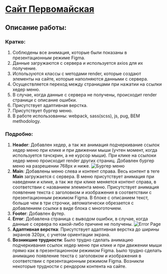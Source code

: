 # [Сайт Первомайская](https://nyar1othotep.github.io/mst-task-it-maraphone/dist/ "Первомайская")
## Описание работы:

### Кратко: 
1. Соблюдены все анимация, которые были показаны в презентационным режиме Figma.
2. Данные загружаются с сервера и используется axios для их получение.
3. Используются классы с методами render, которые создают элементы на сайте, которые наполняются данными с сервера.
4. Осуществляется переход между страницами при нажатии на ссылки хедер меню.
5. В случае, когда данные с сервера не получены, происходит render страници с описание ошибки.
6. Присутствует адаптивная верстка.
7. Присутствует бургер меню.
8. В работе использованны: webpack, sass(scss), js, pug, BEM methodology.

### Подробно:

1. **Header**: Добавлен хедер, а так же анимация подчеркивание ссылок хедер меню при клике и при движении мыши (учтен момент, когда используется тачскрин, а не курсор мыши). При клике на ссылоки хедер меню происходит render других страниц. Добавлен бургер меню на разрешении 768px и ниже.
![Бургер меню](https://user-images.githubusercontent.com/88327370/183069123-e7b8b25d-f69d-46b8-a01c-5932e029d462.png)
2. **Main**: Добавлены меню слева и контент справа. Весь контент в теге **Main** загружается с сервера. В меню присутствует анимация при наведении и клике, а так же при клике меняется контент справа, в соответствии с названием элемента меню. Присутствует анимация появление текста с заголовком и изображения в соответствии с презентационным режимом Figma. В блоке с описанием текст, больше чем в три строчки, автоматически обрезается с добавлением ссылки в виде блока с многоточием. 
3. **Footer**: Добавлен футер.
4. **Error**: Добавлена страница с выводом ошибки, в случае, когда данные с сервера по какой-либо причине не получены.
![Error Page](https://user-images.githubusercontent.com/88327370/183068472-e9a6bd46-9b2e-4b06-a77a-14ef9220eb97.png)
5. **Адаптивная верстка**: Присутствует адаптивная верстка до ширины экранов 320px, с учетом ориентации экрана.
6. **Возникшие трудности**: Было трудно сделать анимацию подчеркивания ссылок хедер меню при клике и при движении мыши прямо как в презентационном режимом Figma. Ьыло трудно сделать анимацию появление текста с заголовком и изображения в соответствии с презентационным режимом Figma. Возникли некоторые трудности с рендором контента на сайте. 
